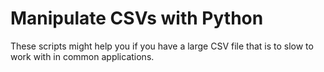 # Manipulate CSVs with Python

These scripts might help you if you have a large CSV file that is to slow to work with in common applications.